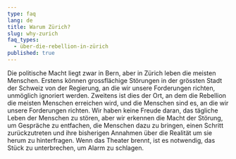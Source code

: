 ```yaml
---
type: faq
lang: de
title: Warum Zürich?
slug: why-zurich
faq_types:
  - über-die-rebellion-in-zürich
published: true
---
```

Die politische Macht liegt zwar in Bern, aber in Zürich leben die meisten Menschen. Erstens können grossflächige Störungen in der grössten Stadt der Schweiz von der Regierung, an die wir unsere Forderungen richten, unmöglich ignoriert werden. Zweitens ist dies der Ort, an dem die Rebellion die meisten Menschen erreichen wird, und die Menschen sind es, an die wir unsere Forderungen richten. Wir haben keine Freude daran, das tägliche Leben der Menschen zu stören, aber wir erkennen die Macht der Störung, um Gespräche zu entfachen, die Menschen dazu zu bringen, einen Schritt zurückzutreten und ihre bisherigen Annahmen über die Realität um sie herum zu hinterfragen. Wenn das Theater brennt, ist es notwendig, das Stück zu unterbrechen, um Alarm zu schlagen.
